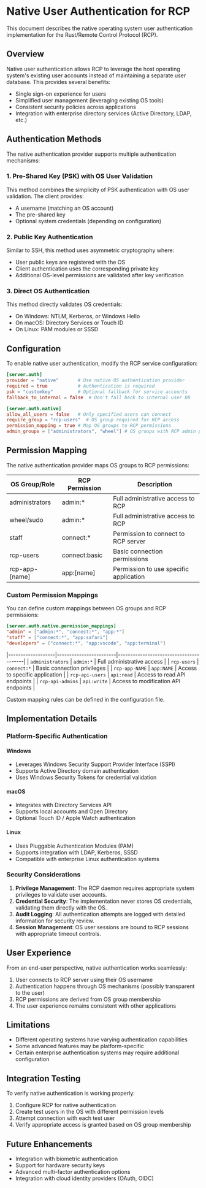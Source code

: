 # Native User Authentication for RCP

This document describes the native operating system user authentication implementation for the Rust/Remote Control Protocol (RCP).

## Overview

Native user authentication allows RCP to leverage the host operating system's existing user accounts instead of maintaining a separate user database. This provides several benefits:

- Single sign-on experience for users
- Simplified user management (leveraging existing OS tools)
- Consistent security policies across applications
- Integration with enterprise directory services (Active Directory, LDAP, etc.)

## Authentication Methods

The native authentication provider supports multiple authentication mechanisms:

### 1. Pre-Shared Key (PSK) with OS User Validation

This method combines the simplicity of PSK authentication with OS user validation. The client provides:
- A username (matching an OS account)
- The pre-shared key
- Optional system credentials (depending on configuration)

### 2. Public Key Authentication

Similar to SSH, this method uses asymmetric cryptography where:
- User public keys are registered with the OS
- Client authentication uses the corresponding private key
- Additional OS-level permissions are validated after key verification

### 3. Direct OS Authentication

This method directly validates OS credentials:
- On Windows: NTLM, Kerberos, or Windows Hello
- On macOS: Directory Services or Touch ID
- On Linux: PAM modules or SSSD

## Configuration

To enable native user authentication, modify the RCP service configuration:

```toml
[server.auth]
provider = "native"       # Use native OS authentication provider
required = true           # Authentication is required
psk = "customkey"         # Optional fallback for service accounts
fallback_to_internal = false  # Don't fall back to internal user DB

[server.auth.native]
allow_all_users = false   # Only specified users can connect
require_group = "rcp-users"  # OS group required for RCP access
permission_mapping = true # Map OS groups to RCP permissions
admin_groups = ["administrators", "wheel"] # OS groups with RCP admin privileges
```

## Permission Mapping

The native authentication provider maps OS groups to RCP permissions:

| OS Group/Role     | RCP Permission        | Description                            |
|-------------------|------------------------|----------------------------------------|
| administrators    | admin:*                | Full administrative access to RCP      |
| wheel/sudo        | admin:*                | Full administrative access to RCP      |
| staff             | connect:*              | Permission to connect to RCP server    |
| rcp-users         | connect:basic          | Basic connection permissions           |
| rcp-app-[name]    | app:[name]             | Permission to use specific application |

### Custom Permission Mappings

You can define custom mappings between OS groups and RCP permissions:

```toml
[server.auth.native.permission_mappings]
"admin" = ["admin:*", "connect:*", "app:*"]
"staff" = ["connect:*", "app:safari"]
"developers" = ["connect:*", "app:vscode", "app:terminal"]
```
|-------------------|------------------------|----------------------------------------|
| `administrators`  | `admin:*`             | Full administrative access             |
| `rcp-users`       | `connect:*`           | Basic connection privileges            |
| `rcp-app-NAME`    | `app:NAME`            | Access to specific application         |
| `rcp-api-users`   | `api:read`            | Access to read API endpoints           |
| `rcp-api-admins`  | `api:write`           | Access to modification API endpoints   |

Custom mapping rules can be defined in the configuration file.

## Implementation Details

### Platform-Specific Authentication

#### Windows

- Leverages Windows Security Support Provider Interface (SSPI)
- Supports Active Directory domain authentication
- Uses Windows Security Tokens for credential validation

#### macOS

- Integrates with Directory Services API
- Supports local accounts and Open Directory
- Optional Touch ID / Apple Watch authentication

#### Linux

- Uses Pluggable Authentication Modules (PAM)
- Supports integration with LDAP, Kerberos, SSSD
- Compatible with enterprise Linux authentication systems

### Security Considerations

1. **Privilege Management**: The RCP daemon requires appropriate system privileges to validate user accounts.
2. **Credential Security**: The implementation never stores OS credentials, validating them directly with the OS.
3. **Audit Logging**: All authentication attempts are logged with detailed information for security review.
4. **Session Management**: OS user sessions are bound to RCP sessions with appropriate timeout controls.

## User Experience

From an end-user perspective, native authentication works seamlessly:

1. User connects to RCP server using their OS username
2. Authentication happens through OS mechanisms (possibly transparent to the user)
3. RCP permissions are derived from OS group membership
4. The user experience remains consistent with other applications

## Limitations

- Different operating systems have varying authentication capabilities
- Some advanced features may be platform-specific
- Certain enterprise authentication systems may require additional configuration

## Integration Testing

To verify native authentication is working properly:

1. Configure RCP for native authentication
2. Create test users in the OS with different permission levels
3. Attempt connection with each test user
4. Verify appropriate access is granted based on OS group membership

## Future Enhancements

- Integration with biometric authentication
- Support for hardware security keys
- Advanced multi-factor authentication options
- Integration with cloud identity providers (OAuth, OIDC)
